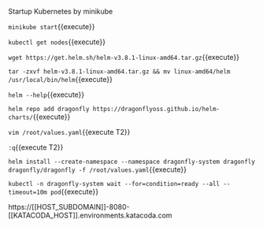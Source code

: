 
Startup Kubernetes by minikube

`minikube start`{{execute}}

`kubectl get nodes`{{execute}}

`wget https://get.helm.sh/helm-v3.8.1-linux-amd64.tar.gz`{{execute}}

`tar -zxvf helm-v3.8.1-linux-amd64.tar.gz && mv linux-amd64/helm /usr/local/bin/helm`{{execute}}

`helm --help`{{execute}}

`helm repo add dragonfly https://dragonflyoss.github.io/helm-charts/`{{execute}}

`vim /root/values.yaml`{{execute T2}}

`:q`{{execute T2}}

`helm install --create-namespace --namespace dragonfly-system dragonfly dragonfly/dragonfly -f /root/values.yaml`{{execute}}

`kubectl -n dragonfly-system wait --for=condition=ready --all --timeout=10m pod`{{execute}}

https://[[HOST_SUBDOMAIN]]-8080-[[KATACODA_HOST]].environments.katacoda.com